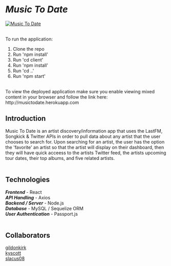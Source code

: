 <h1><em>Music To Date</em></h1>

[![Music To Date](https://i.imgur.com/82iC2Xm.png
)](https://i.imgur.com/qfoGP9E.gif "Music To Date")
<br/>
<br/>

To run the application:
1. Clone the repo
2. Run 'npm install'
3. Run 'cd client'
4. Run 'npm install'
5. Run 'cd ..'
6. Run 'npm start'

<br/>
To view the deployed application make sure you enable viewing mixed content in your browser and follow the link here:
http://musictodate.herokuapp.com
<br/>

<h2>Introduction</h2>
Music To Date is an artist discovery/information app that uses the LastFM, Songkick & Twitter APIs in order to pull data about any artist that the user chooses to search for. Upon searching for an artist, the user has the option the 'favorite' an artist so that the artist will display on their dashboard, then they will have quick acceess to the artists Twitter feed, the artists upcoming tour dates, their top albums, and five related artists.

<br/>
<br/>

<h2>Technologies</h2>
<em><strong>Frontend</strong></em> - React
<br/>
<em><strong>API Handling</strong></em> - Axios
<br/>
<em><strong>Backend / Server</strong></em> - Node.js
<br/>
<em><strong>Database</strong></em> - MySQL / Sequelize ORM
<br/>
<em><strong>User Authentication</strong></em> - Passport.js

<br/>
<br/>

<h2>Collaborators</h2>
<a href="http://www.github.com/gildonkirk" target="_blank">gildonkirk</a>
<br/>
<a href="http://www.github.com/kyscott" target="_blank">kyscott</a>
<br/>
<a href="http://www.github.com/slacus08" target="_blank">slacus08</a>